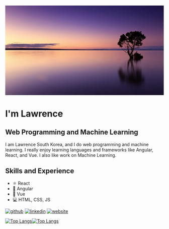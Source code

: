 ![Web Programming and Machine Learning](https://github.com/lawrencejews/lawrencejews/blob/main/profile.jpeg)
# I'm Lawrence
## Web Programming and Machine Learning

I am Lawrence South Korea, and I do web programming and machine learning. I really enjoy learning languages and frameworks like Angular, React, and Vue. I also like work on Machine Learning.

## Skills and Experience
* ⚛️ React
* 💢 Angular
* 📱 Vue
* 💻 HTML, CSS, JS

<!-- ## Example of Work
<img width="256"/> -->

[<img src='https://cdn.jsdelivr.net/npm/simple-icons@3.0.1/icons/github.svg' alt='github' height='40'>](https://github.com/lawrencejews)  [<img src='https://cdn.jsdelivr.net/npm/simple-icons@3.0.1/icons/linkedin.svg' alt='linkedin' height='40'>](https://www.linkedin.com/in/lawrence/)  [<img src='https://cdn.jsdelivr.net/npm/simple-icons@3.0.1/icons/icloud.svg' alt='website' height='40'>](https://github.com/lawrencejews)  

[![Top Langs](https://github-readme-stats.vercel.app/api/top-langs/?username=lawrencejews&langs_count=8)](https://github.com/anuraghazra/github-readme-stats)[![Top Langs](https://github-readme-stats.vercel.app/api/top-langs/?username=lawrencejews&layout=compact)](https://github.com/anuraghazra/github-readme-stats)





